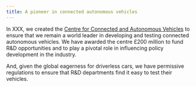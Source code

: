 ```yaml
---
title: A pioneer in connected autonomous vehicles
---
```


In XXX, we created the [Centre for Connected and Autonomous Vehicles](https://www.gov.uk/government/collections/driverless-vehicles-connected-and-autonomous-technologies) to ensure that we remain a world leader in developing and testing connected autonomous vehicles. We have awarded the centre £200 million to fund R&D opportunities and to play a pivotal role in influencing policy development in the industry.

And, given the global eagerness for driverless cars, we have permissive regulations to ensure that R&D departments find it easy to test their vehicles.
